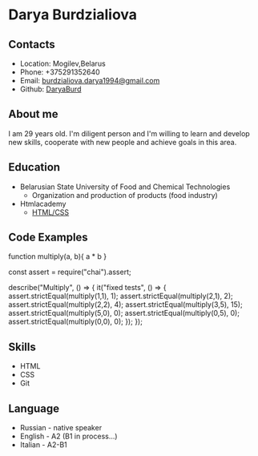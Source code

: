 # Darya Burdzialiova

## Contacts
+ Location: Mogilev,Belarus
+ Phone: +375291352640
+ Email: burdzialiova.darya1994@gmail.com
+ Github: [DaryaBurd](https://DaryaBurd.github.io/rsschool-cv/cv)

## About me
I am 29 years old. I'm diligent person and I'm willing to learn and develop new skills, cooperate with new people and achieve goals in this area.

## Education
+ Belarusian State University of Food and Chemical Technologies
  * Organization and production of products (food industry)
+ Htmlacademy
  * [HTML/CSS](https://htmlacademy.ru/courses#fe-start)

## Code Examples
function multiply(a, b){
  a * b
}

const assert = require("chai").assert;

describe("Multiply", () => {
  it("fixed tests", () => {
    assert.strictEqual(multiply(1,1), 1);
    assert.strictEqual(multiply(2,1), 2);
    assert.strictEqual(multiply(2,2), 4);
    assert.strictEqual(multiply(3,5), 15); 
    assert.strictEqual(multiply(5,0), 0);
    assert.strictEqual(multiply(0,5), 0);
    assert.strictEqual(multiply(0,0), 0); 
  });
});

## Skills
+ HTML
+ CSS
+ Git

## Language
+ Russian - native speaker
+ English - A2 (B1 in process…)
+ Italian - A2-B1
